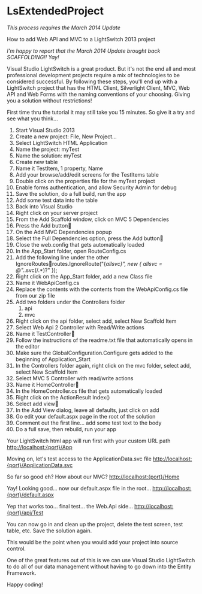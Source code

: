 LsExtendedProject
==========================

<em>This process requires the March 2014 Update</em>

How to add Web API and MVC to a LightSwitch 2013 project

<em>I'm happy to report that the March 2014 Update brought back SCAFFOLDING!!  Yay!</em>

Visual Studio LightSwitch is a great product. But it's not the end all and most professional development projects require a mix of technologies to be considered successful. By following these steps, you'll end up with a LightSwitch project that has the HTML Client, Silverlight Client, MVC, Web API and Web Forms with the naming conventions of your choosing. Giving you a solution without restrictions!

First time thru the tutorial it may still take you 15 minutes.  So give it a try and see what you think…

1. Start Visual Studio 2013
2. Create a new project: File, New Project…
3. Select LightSwitch HTML Application 
4. Name the project: myTest
5. Name the solution: myTest
6. Create new table
7. Name it TestItem, 1 property, Name
8. Add your browse/add/edit screens for the TestItems table
9. Double click on the properties file for the myTest project
10. Enable forms authentication, and allow Security Admin for debug
11. Save the solution, do a full build, run the app
12. Add some test data into the table
13. Back into Visual Studio
14. Right click on your server project
16. From the Add Scaffold window, click on MVC 5 Dependencies
17. Press the Add button
18. On the Add MVC Dependencies popup
19. Select the Full Dependencies option, press the Add button
20. Close the web.config that gets automatically loaded
21. In the App_Start folder, open RouteConfig.cs
22. Add the following line under the other IgnoreRoutesroutes.IgnoreRoute("{*allsvc}", new { allsvc = @".*\.svc(/.*)?" });
23. Right click on the App_Start folder, add a new Class file
24. Name it WebApiConfig.cs
25. Replace the contents with the contents from the WebApiConfig.cs file from our zip file
26. Add two folders under the Controllers folder
	1. api
	2. mvc
27. Right click on the api folder, select add, select New Scaffold Item
28. Select Web Api 2 Controller with Read/Write actions
29. Name it TestController
30. Follow the instructions of the readme.txt file that automatically opens in the editor
31. Make sure the GlobalConfiguration.Configure gets added to the beginning of Application_Start
32. In the Controllers folder again, right click on the mvc folder, select add, select New Scaffold Item
33. Select MVC 5 Controller with read/write actions 
34. Name it HomeController
35. In the HomeController.cs file that gets automatically loaded
36. Right click on the ActionResult Index()
37. Select add view
38. In the Add View dialog, leave all defaults, just click on add
39. Go edit your default.aspx page in the root of the solution
40. Comment out the first line… add some test text to the body
41. Do a full save, then rebuild, run your app


Your LightSwitch html app will run first with your custom URL path
<a href="http://localhost:{port}/App">http://localhost:{port}/App</a>

Moving on, let's test access to the ApplicationData.svc file
<a href="http://localhost:{port}/ApplicationData.svc">http://localhost:{port}/ApplicationData.svc</a>

So far so good eh? How about our MVC?
<a href="http://localhost:{port}/Home">http://localhost:{port}/Home</a>

Yay! Looking good… now our default.aspx file in the root…
<a href="http://localhost:{port}/default.aspx">http://localhost:{port}/default.aspx</a>

Yep that works too… final test… the Web.Api side…
<a href="http://localhost:{port}/api/Test">http://localhost:{port}/api/Test</a>

You can now go in and clean up the project, delete the test screen, test table, etc.
Save the solution again.

This would be the point when you would add your project into source control.

One of the great features out of this is we can use Visual Studio LightSwitch to do all of our data management without having to go down into the Entity Framework.

Happy coding!
